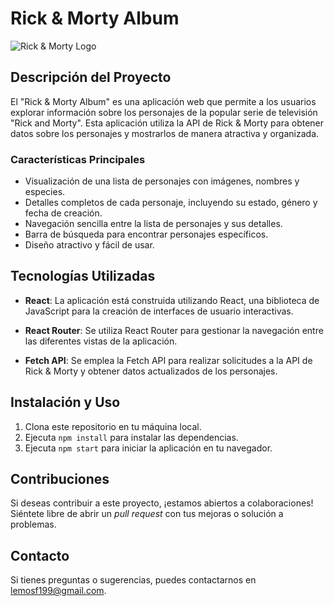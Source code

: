 # Rick & Morty Album

![Rick & Morty Logo](https://pngimg.com/d/rick_morty_PNG34.png)

## Descripción del Proyecto

El "Rick & Morty Album" es una aplicación web que permite a los usuarios explorar información sobre los personajes de la popular serie de televisión "Rick and Morty". Esta aplicación utiliza la API de Rick & Morty para obtener datos sobre los personajes y mostrarlos de manera atractiva y organizada.

### Características Principales

- Visualización de una lista de personajes con imágenes, nombres y especies.
- Detalles completos de cada personaje, incluyendo su estado, género y fecha de creación.
- Navegación sencilla entre la lista de personajes y sus detalles.
- Barra de búsqueda para encontrar personajes específicos.
- Diseño atractivo y fácil de usar.

## Tecnologías Utilizadas

- **React**: La aplicación está construida utilizando React, una biblioteca de JavaScript para la creación de interfaces de usuario interactivas.

- **React Router**: Se utiliza React Router para gestionar la navegación entre las diferentes vistas de la aplicación.

- **Fetch API**: Se emplea la Fetch API para realizar solicitudes a la API de Rick & Morty y obtener datos actualizados de los personajes.

## Instalación y Uso

1. Clona este repositorio en tu máquina local.
2. Ejecuta `npm install` para instalar las dependencias.
3. Ejecuta `npm start` para iniciar la aplicación en tu navegador.

## Contribuciones

Si deseas contribuir a este proyecto, ¡estamos abiertos a colaboraciones! Siéntete libre de abrir un _pull request_ con tus mejoras o solución a problemas.

## Contacto

Si tienes preguntas o sugerencias, puedes contactarnos en [lemosf199@gmail.com](lemosf199@gmail.com).

